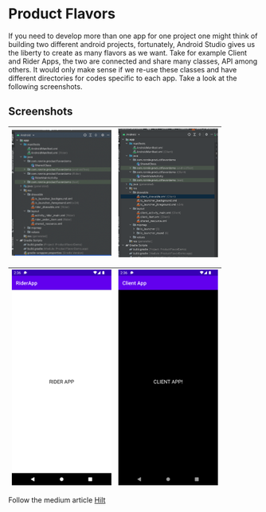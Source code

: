 # Product Flavors

If you need to develop more than one app for one project one might think of building two different android projects, fortunately, Android Studio gives us the liberty to create as many flavors as we want. Take for example Client and Rider Apps, the two are connected and share many classes, API among others. It would only make sense if we re-use these classes and have different directories for codes specific to each app. Take a look at the following screenshots.

## Screenshots
|<img src="screenshots/rider.png" width=200/>|<img src="screenshots/client.png" width=200/>|
|:----:|:----:|

|<img src="screenshots/rider2.png" width=200/>|<img src="screenshots/client2.png" width=200/>|
|:----:|:----:|

Follow the medium article [Hilt](https://otieno.medium.com/adding-product-flavors-to-android-309f965e3d9d)